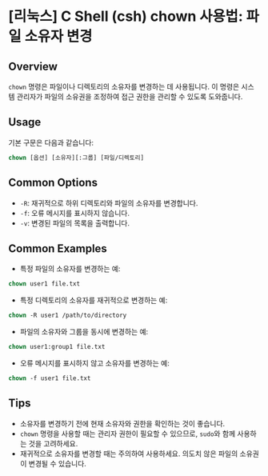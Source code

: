 # [리눅스] C Shell (csh) chown 사용법: 파일 소유자 변경

## Overview
`chown` 명령은 파일이나 디렉토리의 소유자를 변경하는 데 사용됩니다. 이 명령은 시스템 관리자가 파일의 소유권을 조정하여 접근 권한을 관리할 수 있도록 도와줍니다.

## Usage
기본 구문은 다음과 같습니다:
```csh
chown [옵션] [소유자][:그룹] [파일/디렉토리]
```

## Common Options
- `-R`: 재귀적으로 하위 디렉토리와 파일의 소유자를 변경합니다.
- `-f`: 오류 메시지를 표시하지 않습니다.
- `-v`: 변경된 파일의 목록을 출력합니다.

## Common Examples
- 특정 파일의 소유자를 변경하는 예:
```csh
chown user1 file.txt
```

- 특정 디렉토리의 소유자를 재귀적으로 변경하는 예:
```csh
chown -R user1 /path/to/directory
```

- 파일의 소유자와 그룹을 동시에 변경하는 예:
```csh
chown user1:group1 file.txt
```

- 오류 메시지를 표시하지 않고 소유자를 변경하는 예:
```csh
chown -f user1 file.txt
```

## Tips
- 소유자를 변경하기 전에 현재 소유자와 권한을 확인하는 것이 좋습니다.
- `chown` 명령을 사용할 때는 관리자 권한이 필요할 수 있으므로, `sudo`와 함께 사용하는 것을 고려하세요.
- 재귀적으로 소유자를 변경할 때는 주의하여 사용하세요. 의도치 않은 파일의 소유권이 변경될 수 있습니다.